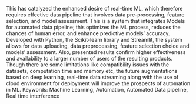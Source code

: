 This has catalyzed the enhanced desire of real-time ML, which therefore requires effective data pipeline that involves data pre-processing, feature selection, and model assessment. This is a system that integrates Models for automated data pipeline; this optimizes the ML process, reduces the chances of human error, and enhance predictive models’ accuracy. Developed with Python, the Scikit-learn library and Streamlit, the system allows for data uploading, data preprocessing, feature selection choice and models’ assessment. Also, presented results confirm higher effectiveness and availability to a larger number of users of the resulting products. Though there are some limitations like compatibility issues with the datasets, computation time and memory etc, the future augmentations based on deep learning, real-time data streaming along with the use of cloud environment for deployment will improve the prospects of automation in ML.
Keywords: Machine Learning, Automation, Automated Data pipeline, Real time interference
